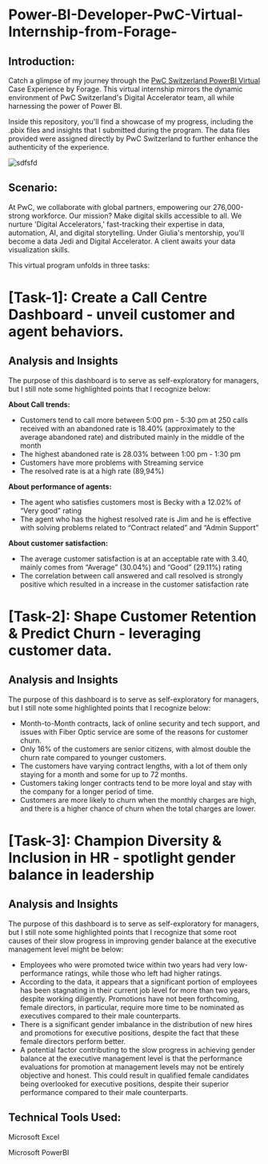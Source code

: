 # Power-BI-Developer-PwC-Virtual-Internship-from-Forage-
## Introduction:

Catch a glimpse of my journey through the [PwC Switzerland PowerBI Virtual](https://www.theforage.com/virtual-internships/prototype/a87GpgE6tiku7q3gu/Power%20BI?ref=W5vwWAjutTpHbEraC) Case Experience by Forage. This virtual internship mirrors the dynamic environment of PwC Switzerland's Digital Accelerator team, all while harnessing the power of Power BI.

Inside this repository, you'll find a showcase of my progress, including the .pbix files and insights that I submitted during the program. The data files provided were assigned directly by PwC Switzerland to further enhance the authenticity of the experience.

![sdfsfd](https://github.com/Rizwan-23/PwC-Internship/assets/125081051/7422d10a-8c5e-4319-a4c0-37df8f86a947)


## Scenario:

At PwC, we collaborate with global partners, empowering our 276,000-strong workforce. Our mission? Make digital skills accessible to all. We nurture 'Digital Accelerators,' fast-tracking their expertise in data, automation, AI, and digital storytelling. Under Giulia's mentorship, you'll become a data Jedi and Digital Accelerator. A client awaits your data visualization skills.

This virtual program unfolds in three tasks:

# [Task-1]: Create a Call Centre Dashboard - unveil customer and agent behaviors.

## Analysis and Insights
The purpose of this dashboard is to serve as self-exploratory for managers, but I still note some highlighted points that I recognize below:

********************About Call trends:********************

- Customers tend to call more between 5:00 pm - 5:30 pm at 250 calls received with an abandoned rate is 18.40% (approximately to the average abandoned rate) and distributed mainly in the middle of the month
- The highest abandoned rate is 28.03% between 1:00 pm - 1:30 pm
- Customers have more problems with Streaming service
- The resolved rate is at a high rate (89,94%)

********************About performance of agents:********************

- The agent who satisfies customers most is Becky with a 12.02% of “Very good” rating
- The agent who has the highest resolved rate is Jim and he is effective with solving problems related to “Contract related” and “Admin Support”

********************About customer satisfaction:********************

- The average customer satisfaction is at an acceptable rate with 3.40, mainly comes from “Average” (30.04%) and “Good” (29.11%) rating
- The correlation between call answered and call resolved is strongly positive which resulted in a increase in the customer satisfaction rate


# [Task-2]: Shape Customer Retention & Predict Churn - leveraging customer data.

## Analysis and Insights
The purpose of this dashboard is to serve as self-exploratory for managers, but I still note some highlighted points that I recognize below:

- Month-to-Month contracts, lack of online security and tech support, and issues with Fiber Optic service are some of the reasons for customer churn.
- Only 16% of the customers are senior citizens, with almost double the churn rate compared to younger customers.
- The customers have varying contract lengths, with a lot of them only staying for a month and some for up to 72 months.
- Customers taking longer contracts tend to be more loyal and stay with the company for a longer period of time.
- Customers are more likely to churn when the monthly charges are high, and there is a higher chance of churn when the total charges are lower.



# [Task-3]: Champion Diversity & Inclusion in HR - spotlight gender balance in leadership

## Analysis and Insights

The purpose of this dashboard is to serve as self-exploratory for managers, but I still note some highlighted points that I recognize that some root causes of their slow progress in improving gender balance at the executive management level might be below:

- Employees who were promoted twice within two years had very low-performance ratings, while those who left had higher ratings.
- According to the data, it appears that a significant portion of employees has been stagnating in their current job level for more than two years, despite working diligently. Promotions have not been forthcoming, female directors, in particular, require more time to be nominated as executives compared to their male counterparts.
- There is a significant gender imbalance in the distribution of new hires and promotions for executive positions, despite the fact that these female directors perform better.
- A potential factor contributing to the slow progress in achieving gender balance at the executive management level is that the performance evaluations for promotion at management levels may not be entirely objective and honest. This could result in qualified female candidates being overlooked for executive positions, despite their superior performance compared to their male counterparts.

## Technical Tools Used:

Microsoft Excel

Microsoft PowerBI


